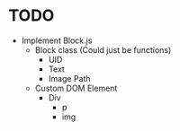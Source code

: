 # TODO

- Implement Block.js
  - Block class (Could just be functions)
    - UID
    - Text
    - Image Path
  - Custom DOM Element
    - Div
      - p
      - img